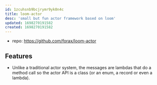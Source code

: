 ```yaml
---
id: 1zcuhsnb9bcjrymr9yk0n4c
title: loom-actor
desc: 'small but fun actor framework based on loom'
updated: 1698270191582
created: 1698270191582
---
```


- repo: https://github.com/forax/loom-actor

## Features

- Unlike a traditional actor system, the messages are lambdas that do a method call so the actor API is a class (or an enum, a record or even a lambda).